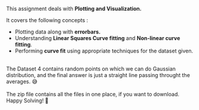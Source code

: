 This assignment deals with **Plotting and Visualization.**

It covers the following concepts : 
- Plotting data along with **errorbars.**
- Understanding **Linear Squares Curve fitting** and **Non-linear curve fitting**. 
- Performing **curve fit** using appropriate techniques for the dataset given. 

<br>
The Dataset 4 contains random points on which we can do Gaussian distribution, and the final answer is just a straight line passing throught the averages. 😅
<br>
<br>
The zip file contains all the files in one place, if you want to download. 

<br>
Happy Solving! 🙂

